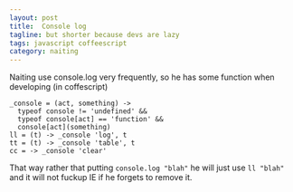 ```yaml
---
layout: post
title:  Console log
tagline: but shorter because devs are lazy
tags: javascript coffeescript
category: naiting
---
```

Naiting use console.log very frequently, so he has some function when developing (in coffescript)

    _console = (act, something) ->
      typeof console != 'undefined' &&
      typeof console[act] == 'function' &&
      console[act](something)
    ll = (t) -> _console 'log', t
    tt = (t) -> _console 'table', t
    cc = -> _console 'clear'

That way rather that putting `console.log "blah"` he will just use `ll "blah"` and it will not fuckup IE if he forgets to remove it.
